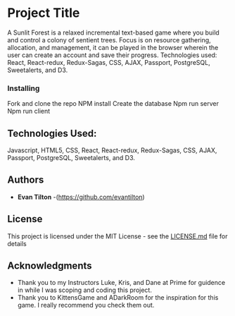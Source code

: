 # Project Title

A Sunlit Forest is a relaxed incremental text-based game where you build and control a colony of sentient trees.
Focus is on resource gathering, allocation, and management, it can be played in the browser wherein the user can create an account and save their progress.
Technologies used: React, React-redux, Redux-Sagas, CSS, AJAX, Passport, PostgreSQL, Sweetalerts, and D3.

### Installing
Fork and clone the repo
NPM install 
Create the database 
Npm run server
Npm run client


## Technologies Used:

Javascript, HTML5, CSS, React, React-redux, Redux-Sagas, CSS, AJAX, Passport, PostgreSQL, Sweetalerts, and D3.


## Authors

* **Evan Tilton** -(https://github.com/evantilton)

## License

This project is licensed under the MIT License - see the [LICENSE.md](LICENSE.md) file for details

## Acknowledgments

* Thank you to my Instructors Luke, Kris, and Dane at Prime for guidence in while I was scoping and coding this project.
* Thank you to KittensGame and ADarkRoom for the inspiration for this game.  I really recommend you check them out.